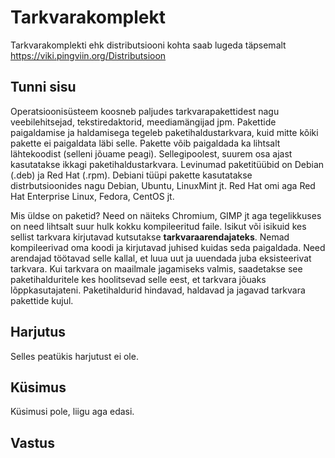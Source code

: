 ﻿# Tarkvarakomplekt
Tarkvarakomplekti ehk distributsiooni kohta saab lugeda täpsemalt https://viki.pingviin.org/Distributsioon

## Tunni sisu

Operatsioonisüsteem koosneb paljudes tarkvarapakettidest nagu veebilehitsejad, tekstiredaktorid, meediamängijad jpm. Pakettide paigaldamise ja haldamisega tegeleb paketihaldustarkvara, kuid mitte kõiki pakette ei paigaldata läbi selle. Pakette võib paigaldada ka lihtsalt lähtekoodist (selleni jõuame peagi). Sellegipoolest, suurem osa ajast kasutatakse ikkagi paketihaldustarkvara. Levinumad paketitüübid on Debian (.deb) ja Red Hat (.rpm). Debiani tüüpi pakette kasutatakse distrbutsioonides nagu Debian, Ubuntu, LinuxMint jt. Red Hat omi aga Red Hat Enterprise Linux, Fedora, CentOS jt.

Mis üldse on paketid? Need on näiteks Chromium, GIMP jt aga tegelikkuses on need lihtsalt suur hulk kokku kompileeritud faile. Isikut või isikuid kes sellist tarkvara kirjutavad kutsutakse <b>tarkvaraarendajateks</b>. Nemad kompileerivad oma koodi ja kirjutavad juhised kuidas seda paigaldada. Need arendajad töötavad selle kallal, et luua uut ja uuendada juba eksisteerivat tarkvara. Kui tarkvara on maailmale jagamiseks valmis, saadetakse see paketihalduritele kes hoolitsevad selle eest, et tarkvara jõuaks lõppkasutajateni. Paketihaldurid hindavad, haldavad ja jagavad tarkvara pakettide kujul.

## Harjutus

Selles peatükis harjutust ei ole.

## Küsimus

Küsimusi pole, liigu aga edasi.

## Vastus



